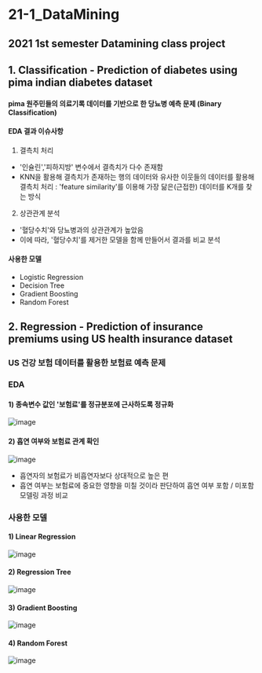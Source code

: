 # 21-1_DataMining

## 2021 1st semester Datamining class project 


## 1. Classification - Prediction of diabetes using pima indian diabetes dataset
#### pima 원주민들의 의료기록 데이터를 기반으로 한 당뇨병 예측 문제 (Binary Classification)

#### EDA 결과 이슈사항
1) 결측치 처리 
- '인슐린','피하지방' 변수에서 결측치가 다수 존재함
- KNN을 활용해 결측치가 존재하는 행의 데이터와 유사한 이웃들의 데이터를 활용해 결측치 처리
  : 'feature similarity'를 이용해 가장 닮은(근접한) 데이터를 K개를 찾는 방식
2) 상관관계 분석
- '혈당수치'와 당뇨병과의 상관관계가 높았음
- 이에 따라, '혈당수치'를 제거한 모델을 함께 만들어서 결과를 비교 분석


#### 사용한 모델 
- Logistic Regression
- Decision Tree
- Gradient Boosting
- Random Forest

## 2. Regression - Prediction of insurance premiums using US health insurance dataset
### US 건강 보험 데이터를 활용한 보험료 예측 문제 

### EDA 
#### 1) 종속변수 값인 '보험료'를 정규분포에 근사하도록 정규화

![image](https://user-images.githubusercontent.com/60679596/146881400-a0e5db7c-f833-4500-874c-e8b8a8382f3a.png)




#### 2) 흡연 여부와 보험료 관계 확인

![image](https://user-images.githubusercontent.com/60679596/146881370-68e4a34b-3f76-4179-bbff-316654f4e329.png)


- 흡연자의 보험료가 비흡연자보다 상대적으로 높은 편
- 흡연 여부는 보험료에 중요한 영향을 미칠 것이라 판단하여 흡연 여부 포함 / 미포함 모델링 과정 비교 



### 사용한 모델 
#### 1) Linear Regression

![image](https://user-images.githubusercontent.com/60679596/146881350-a8a8917f-92bc-4e7d-9f83-df31c6a35e52.png)


#### 2) Regression Tree

![image](https://user-images.githubusercontent.com/60679596/146881282-8511cd38-065f-4dfc-921d-6b387f508399.png)

#### 3) Gradient Boosting

![image](https://user-images.githubusercontent.com/60679596/146881230-264ceb54-650a-40b0-abe4-b68b4324311e.png)

#### 4) Random Forest

![image](https://user-images.githubusercontent.com/60679596/146881250-ad5c15de-cb64-410c-8952-e960a30e301c.png)

